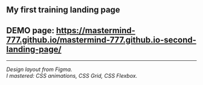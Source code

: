 ## My first training landing page  

## DEMO page: https://mastermind-777.github.io/mastermind-777.github.io-second-landing-page/ 

---

*Design layout from Figma.*    
*I mastered: CSS animations, CSS Grid, CSS Flexbox.*      


